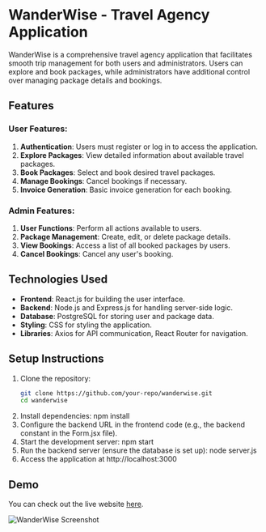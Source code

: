 # WanderWise - Travel Agency Application

WanderWise is a comprehensive travel agency application that facilitates smooth trip management for both users and administrators. Users can explore and book packages, while administrators have additional control over managing package details and bookings.

## Features

### User Features:
1. **Authentication**: Users must register or log in to access the application.
2. **Explore Packages**: View detailed information about available travel packages.
3. **Book Packages**: Select and book desired travel packages.
4. **Manage Bookings**: Cancel bookings if necessary.
5. **Invoice Generation**: Basic invoice generation for each booking.

### Admin Features:
1. **User Functions**: Perform all actions available to users.
2. **Package Management**: Create, edit, or delete package details.
3. **View Bookings**: Access a list of all booked packages by users.
4. **Cancel Bookings**: Cancel any user's booking.

## Technologies Used

- **Frontend**: React.js for building the user interface.
- **Backend**: Node.js and Express.js for handling server-side logic.
- **Database**: PostgreSQL for storing user and package data.
- **Styling**: CSS for styling the application.
- **Libraries**: Axios for API communication, React Router for navigation.

## Setup Instructions

1. Clone the repository:
   ```bash
   git clone https://github.com/your-repo/wanderwise.git
   cd wanderwise
2. Install dependencies: npm install
3. Configure the backend URL in the frontend code (e.g., the backend constant in the Form.jsx file).
4. Start the development server: npm start
5. Run the backend server (ensure the database is set up): node server.js
6. Access the application at http://localhost:3000

## Demo

You can check out the live website [here](https://rajeev2004.github.io/WanderWise/).

![WanderWise Screenshot](https://github.com/rajeev2004/WanderWise/blob/main/src/assets/Screenshot%202025-01-01%20194816.png?raw=true)

